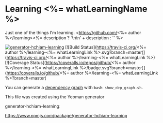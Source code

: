 # Learning <%= whatLearningName %>

Just one of the things I'm learning. <https://github.com/<%= author %>/learning><%= description ? '\n\n' + description : '' %>

[![generator-hchiam-learning](https://img.shields.io/badge/built%20with-generator--hchiam--learning-brightgreen.svg)](https://github.com/hchiam/generator-hchiam-learning) [![Build Status](https://travis-ci.org/<%= author %>/learning-<%= whatLearningLink %>.svg?branch=master)](https://travis-ci.org/<%= author %>/learning-<%= whatLearningLink %>) [![Coverage Status](https://coveralls.io/repos/github/<%= author %>/learning-<%= whatLearningLink %>/badge.svg?branch=master)](https://coveralls.io/github/<%= author %>/learning-<%= whatLearningLink %>?branch=master)

You can generate a [dependency graph](https://github.com/hchiam/learning-dependency-cruiser) with `bash show_dep_graph.sh`.

This file was created using the Yeoman generator

generator-hchiam-learning:

https://www.npmjs.com/package/generator-hchiam-learning
